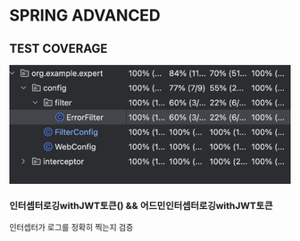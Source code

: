# SPRING ADVANCED


## TEST COVERAGE
![](image/image2.png)
### 인터셉터로깅withJWT토큰() && 어드민인터셉터로깅withJWT토큰
인터셉터가 로그를 정확히 찍는지 검증